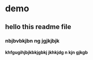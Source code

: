 # demo
## hello this readme file
### nbjbvbkjbn ng jgjkjbjk
#### khfgugihjbjkbkjgbkj jkhkjdg n kjn gjkgb
